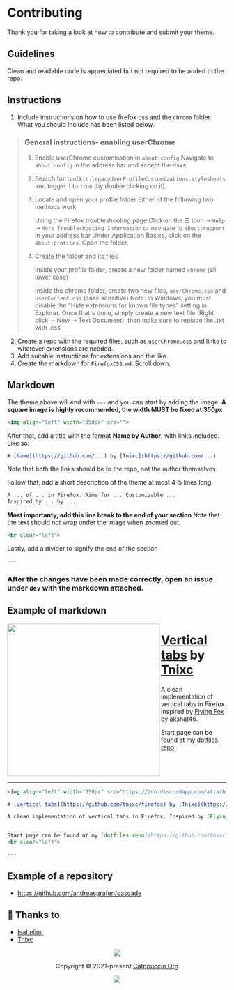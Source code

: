 # Contributing

Thank you for taking a look at how to contribute and submit your theme.

## Guidelines

Clean and readable code is appreciated but not required to be added to the repo.

## Instructions
1. Include instructions on how to use firefox css and the `chrome` folder. What you should include has been listed below.

> ### General instructions- enabling userChrome
> 1. Enable userChrome customisation in `about:config`
>     Navigate to `about:config` in the address bar and accept the risks.
> 
> 2. Search for `toolkit.legacyUserProfileCustomizations.stylesheets` and toggle it to `true` (by double clicking on it).
> 3. Locate and open your profile folder
> Either of the following two methods work:
> 
>     Using the Firefox troubleshooting page
>         Click on the ☰ icon ➝ `Help` ➝ `More Troubleshooting Information` or navigate to `about:support` in your address bar
>         Under Application Basics, click on the `about:profiles`. Open the folder.
> 
> 4. Create the folder and its files
> 
>     Inside your profile folder, create a new folder named `chrome` (all lower case)
> 
>     Inside the chrome folder, create two new files, `userChrome.css` and `userContent.css` (case sensitive)
>         Note: In Windows, you must disable the "Hide extensions for known file types" setting in Explorer. Once that's done, simply create a new text file (Right click ➝ New ➝ Text Document), then make sure to replace the .txt with .css

2. Create a repo with the required files, such as `userChrome.css` and links to whatever extensions are needed.
3. Add suitable instructions for extensions and the like.
4. Create the markdown for `FirefoxCSS.md`. Scroll down.

## Markdown
The theme above will end with `---` and you can start by adding the image. **A square image is highly recommended, the width MUST be fixed at 350px**

```md
<img align="left" width="350px" src="">
```

After that, add a title with the format **Name by Author**, with links included. Like so:

```md
# [Name](https://github.com/...) by [Tnixc](https://github.com/...)
```
Note that both the links should be to the repo, not the author themselves.

Follow that, add a short description of the theme at most 4-5 lines long.
```md
A ... of ... in Firefox. Aims for ... Customizable ...
Inspired by ... by ...
```

**Most importanty, add this line break to the end of your section** Note that the text should not wrap under the image when zoomed out.
```md
<br clear="left">
```
Lastly, add a divider to signify the end of the section
```md
---
```

### After the changes have been made correctly, open an issue under `dev` with the markdown attached.


## Example of markdown

<img align="left" width="350px" src="https://cdn.discordapp.com/attachments/1030274959886532618/1030466755216277594/unknown.png">

# [Vertical tabs](https://github.com/tnixc/firefox) by [Tnixc](https://github.com/tnixc/firefox)

A clean implementation of vertical tabs in Firefox. Inspired by [Flying Fox](https://github.com/akshat46/FlyingFox) by [akshat46](https://github.com/akshat46).


Start page can be found at my [dotfiles repo](https://github.com/tnixc).
<br clear="left">

---

```md
<img align="left" width="350px" src="https://cdn.discordapp.com/attachments/1030274959886532618/1030466755216277594/unknown.png">

# [Vertical tabs](https://github.com/tnixc/firefox) by [Tnixc](https://github.com/tnixc/firefox)

A clean implementation of vertical tabs in Firefox. Inspired by [Flying Fox](https://github.com/akshat46/FlyingFox) by [akshat46](https://github.com/akshat46).


Start page can be found at my [dotfiles repo](https://github.com/tnixc).
<br clear="left">

---
```

## Example of a repository

- https://github.com/andreasgrafen/cascade

## 💝 Thanks to

- [Isabelinc](https://github.com/Isabelincorp)
- [Tnixc](https://github.com/Tnixc)
&nbsp;

<p align="center"><img src="https://raw.githubusercontent.com/catppuccin/catppuccin/main/assets/footers/gray0_ctp_on_line.svg?sanitize=true" /></p>
<p align="center">Copyright &copy; 2021-present <a href="https://github.com/catppuccin" target="_blank">Catppuccin Org</a>
<p align="center"><a href="https://github.com/catppuccin/catppuccin/blob/main/LICENSE"><img src="https://img.shields.io/static/v1.svg?style=for-the-badge&label=License&message=MIT&logoColor=d9e0ee&colorA=363a4f&colorB=b7bdf8"/></a></p>
